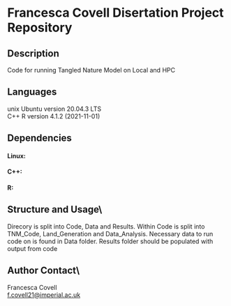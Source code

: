 # Francesca Covell Disertation Project Repository

## Description
Code for running Tangled Nature Model on Local and HPC

## Languages
unix Ubuntu version 20.04.3 LTS\
C++ 
R version 4.1.2 (2021-11-01)
 
## Dependencies
#### Linux:


#### C++:

#### R:



## Structure and Usage\
Direcory is split into Code, Data and Results.
Within Code is split into TNM_Code, Land_Generation and Data_Analysis.
Necessary data to run code on is found in Data folder.
Results folder should be populated with output from code


## Author Contact\
Francesca Covell\
f.covell21@imperial.ac.uk
